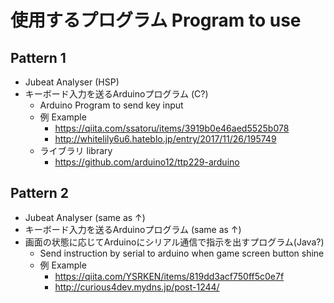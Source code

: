 # 使用するプログラム Program to use

## Pattern 1
- Jubeat Analyser (HSP)
- キーボード入力を送るArduinoプログラム (C?)
  - Arduino Program to send key input
  - 例 Example
    - https://qiita.com/ssatoru/items/3919b0e46aed5525b078
    - http://whitelily6u6.hateblo.jp/entry/2017/11/26/195749
  - ライブラリ library
    - https://github.com/arduino12/ttp229-arduino

## Pattern 2
- Jubeat Analyser (same as ↑)
- キーボード入力を送るArduinoプログラム (same as ↑)
- 画面の状態に応じてArduinoにシリアル通信で指示を出すプログラム(Java?)
  - Send instruction by serial to arduino when game screen button shine
  - 例 Example
    - https://qiita.com/YSRKEN/items/819dd3acf750ff5c0e7f
    - http://curious4dev.mydns.jp/post-1244/
